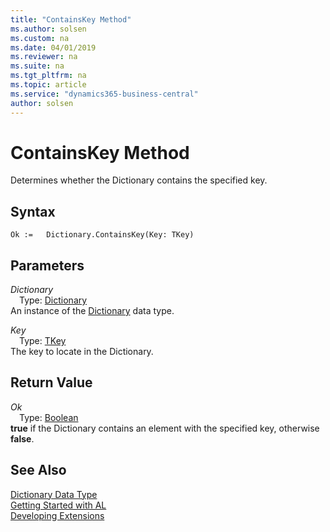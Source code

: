 ```yaml
---
title: "ContainsKey Method"
ms.author: solsen
ms.custom: na
ms.date: 04/01/2019
ms.reviewer: na
ms.suite: na
ms.tgt_pltfrm: na
ms.topic: article
ms.service: "dynamics365-business-central"
author: solsen
---
```

[//]: # (START>DO_NOT_EDIT)
[//]: # (IMPORTANT:Do not edit any of the content between here and the END>DO_NOT_EDIT.)
[//]: # (Any modifications should be made in the .xml files in the ModernDev repo.)
# ContainsKey Method
Determines whether the Dictionary contains the specified key.


## Syntax
```
Ok :=   Dictionary.ContainsKey(Key: TKey)
```
## Parameters
*Dictionary*  
&emsp;Type: [Dictionary](dictionary-data-type.md)  
An instance of the [Dictionary](dictionary-data-type.md) data type.  

*Key*  
&emsp;Type: [TKey](dictionary-data-type.md)  
The key to locate in the Dictionary.  


## Return Value
*Ok*  
&emsp;Type: [Boolean](../boolean/boolean-data-type.md)  
**true** if the Dictionary contains an element with the specified key, otherwise **false**.  


[//]: # (IMPORTANT: END>DO_NOT_EDIT)
## See Also
[Dictionary Data Type](dictionary-data-type.md)  
[Getting Started with AL](../../devenv-get-started.md)  
[Developing Extensions](../../devenv-dev-overview.md)